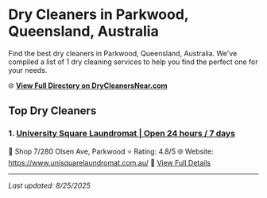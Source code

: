 # Dry Cleaners in Parkwood, Queensland, Australia

Find the best dry cleaners in Parkwood, Queensland, Australia. We've compiled a list of 1 dry cleaning services to help you find the perfect one for your needs.

🌐 **[View Full Directory on DryCleanersNear.com](https://drycleanersnear.com/city/Australia/Queensland/Parkwood)**

## Top Dry Cleaners

### 1. [University Square Laundromat | Open 24 hours / 7 days](https://drycleanersnear.com/dryCleaner/68aa739f39cc7c0899005cba/university-square-laundromat-open-24-hours-7-days)
📍 Shop 7/280 Olsen Ave, Parkwood
⭐ Rating: 4.8/5
🌐 Website: https://www.unisquarelaundromat.com.au/
🔗 [View Full Details](https://drycleanersnear.com/dryCleaner/68aa739f39cc7c0899005cba/university-square-laundromat-open-24-hours-7-days)


---

*Last updated: 8/25/2025*
